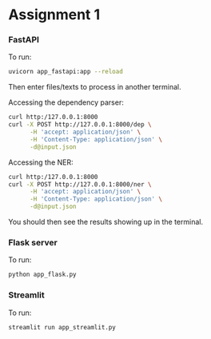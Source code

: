 # Assignment 1 

### FastAPI

To run:

```bash
uvicorn app_fastapi:app --reload
```

Then enter files/texts to process in another terminal. 

Accessing the dependency parser:

```bash
curl http:/127.0.0.1:8000
curl -X POST http://127.0.0.1:8000/dep \
      -H 'accept: application/json' \
      -H 'Content-Type: application/json' \
      -d@input.json
```


Accessing the NER:

```bash
curl http:/127.0.0.1:8000
curl -X POST http://127.0.0.1:8000/ner \
      -H 'accept: application/json' \
      -H 'Content-Type: application/json' \
      -d@input.json
```

You should then see the results showing up in the terminal. 


### Flask server

To run:

```bash
python app_flask.py
```


### Streamlit

To run:

```bash
streamlit run app_streamlit.py
```
